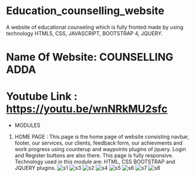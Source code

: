 # Education_counselling_website 

A website of educational counseling which is fully fronted made by using technology HTML5, CSS, JAVASCRIPT, BOOTSTRAP 4, JQUERY.

# Name Of Website: COUNSELLING ADDA 
# Youtube Link : https://youtu.be/wnNRkMU2sfc

  - MODULES
1. HOME PAGE : This page is the home page of website consisting navbar, footer, our services, our clients, feedback form, our achievments and work progress using counterup
               and waypoints plugins of jquery. Login and Register buttons are also there. This page is fully responsive. Technology used in this module are: HTML, CSS BOOTSTRAP
                and JQUERY plugins.
                ![s1](https://user-images.githubusercontent.com/43674549/98447897-7c35d300-214e-11eb-8478-4e80dfea0f7a.PNG)
                ![s3](https://user-images.githubusercontent.com/43674549/98448638-77275280-2153-11eb-9801-870be9471b75.PNG)
                ![s2](https://user-images.githubusercontent.com/43674549/98448404-c4a2c000-2151-11eb-9e45-ee576129c821.PNG)
                ![s4](https://user-images.githubusercontent.com/43674549/98448642-80182400-2153-11eb-8087-61c412698a06.PNG)
                ![s5](https://user-images.githubusercontent.com/43674549/98448644-83abab00-2153-11eb-81f3-f89eb0c20ec1.PNG)
                ![s6](https://user-images.githubusercontent.com/43674549/98448646-86a69b80-2153-11eb-92ff-5321ef2bde60.PNG)
                ![s7](https://user-images.githubusercontent.com/43674549/98448648-89a18c00-2153-11eb-9555-d80f3c7ebf6e.PNG)
                ![s8](https://user-images.githubusercontent.com/43674549/98448649-8c03e600-2153-11eb-8c34-273a11f205b4.PNG)

